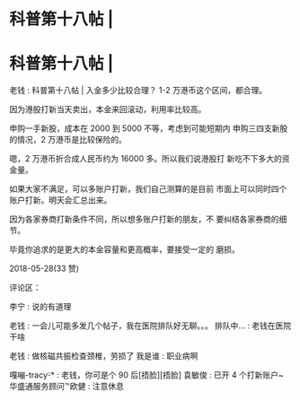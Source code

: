# 科普第十八帖 |

# 科普第十八帖 |

老钱 : 科普第十八帖 | 入金多少比较合理？ 1-2 万港币这个区间，都合理。

因为港股打新当天卖出，本金来回滚动，利用率比较高。

申购一手新股，成本在 2000 到 5000 不等，考虑到可能短期内 申购三四支新股的情况，2 万港币是比较保险的。

嗯，2 万港币折合成人民币约为 16000 多。所以我们说港股打 新吃不下多大的资金量。

如果大家不满足，可以多账户打新，我们自己测算的是目前 市面上可以同时四个账户打新。明天会汇总出来。

因为各家券商打新条件不同，所以想多账户打新的朋友，不 要纠结各家券商的细节。

毕竟你追求的是更大的本金容量和更高概率，要接受一定的 磨损。

2018-05-28(33 赞)

评论区：

李宁 : 说的有道理

老钱 : 一会儿可能多发几个帖子，我在医院排队好无聊。。。 排队中... : 老钱在医院干啥

老钱 : 做核磁共振检查颈椎，劳损了 我是谁 : 职业病啊

嘎嘣-tracyᵕ̈* : 老钱，你可是个 90 后[捂脸][捂脸] 袁敏俊 : 已开 4 个打新账户~ 华盛通服务顾问℡欧健 : 注意休息
